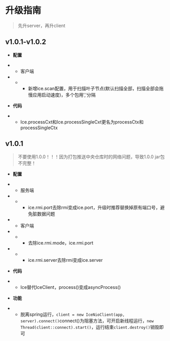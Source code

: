# 升级指南
> 先升server，再升client

## v1.0.1-v1.0.2

* **配置**
* * 客户端
* * * 新增ice.scan配置，用于扫描叶子节点(默认扫描全部，扫描全部会拖慢应用启动速度)，多个包用','分隔

* **代码**
* * Ice.processCxt和Ice.processSingleCxt更名为processCtx和processSingleCtx


## v1.0.1
> 不要使用1.0.0！！！因为打包推送中央仓库时的网络问题，导致1.0.0 jar包不完整！

* **配置**
* * 服务端 
* * * ice.rmi.port去除rmi变成ice.port，升级时推荐替换掉原有端口号，避免脏数据问题
* * 客户端 
* * * 去除ice.rmi.mode，ice.rmi.port
* * * ice.rmi.server去除rmi变成ice.server

* **代码**
* * Ice替代IceClient，process()变成asyncProcess()

* **功能**
* * 脱离spring运行，```client = new IceNioClient(app, server).connect()```connect()为阻塞方法，可开启新线程运行，```new Thread(client::connect).start()```，运行结束```client.destroy()```销毁即可